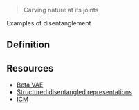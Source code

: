 > Carving nature at its joints

Examples of disentanglement



## Definition




## Resources

- [Beta VAE](https://arxiv.org/abs/1804.03599)
- [Structured disentangled representations](https://arxiv.org/abs/1804.02086)
- [ICM](https://arxiv.org/abs/1712.00961)
